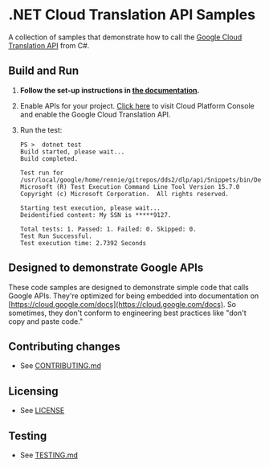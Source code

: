 # .NET Cloud Translation API Samples

A collection of samples that demonstrate how to call the 
[Google Cloud Translation API](https://cloud.google.com/dlp/) from C#.

## Build and Run

1.  **Follow the set-up instructions in [the documentation](https://cloud.google.com/dotnet/docs/setup).**

4.  Enable APIs for your project.
    [Click here](https://console.cloud.google.com/flows/enableapi?apiid=dlp.googleapis.com&showconfirmation=true)
    to visit Cloud Platform Console and enable the Google Cloud Translation API.

9.  Run the test:
    ```
    PS >  dotnet test
    Build started, please wait...
    Build completed.

    Test run for /usr/local/google/home/rennie/gitrepos/dds2/dlp/api/Snippets/bin/Debug/netcoreapp2.1/DlpSnippets.dll(.NETCoreApp,Version=v2.1)
    Microsoft (R) Test Execution Command Line Tool Version 15.7.0
    Copyright (c) Microsoft Corporation.  All rights reserved.

    Starting test execution, please wait...
    Deidentified content: My SSN is *****9127.

    Total tests: 1. Passed: 1. Failed: 0. Skipped: 0.
    Test Run Successful.
    Test execution time: 2.7392 Seconds
	```

## Designed to demonstrate Google APIs

These code samples are designed to demonstrate simple code that calls Google
APIs.  They're optimized for being embedded into documentation on
[https://cloud.google.com/docs](https://cloud.google.com/docs).
So sometimes, they don't conform to engineering best practices like
"don't copy and paste code."

## Contributing changes

* See [CONTRIBUTING.md](../../../CONTRIBUTING.md)

## Licensing

* See [LICENSE](../../../LICENSE)

## Testing

* See [TESTING.md](../../../TESTING.md)
